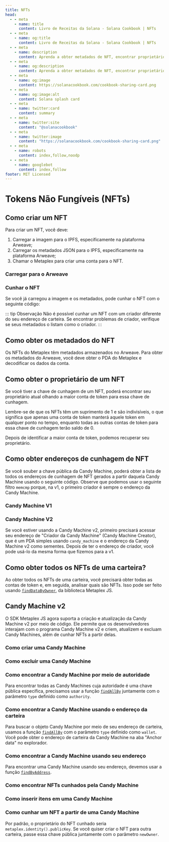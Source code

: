 ```yaml
---
title: NFTs
head:
  - - meta
    - name: title
      content: Livro de Receitas da Solana - Solana Cookbook | NFTs
  - - meta
    - name: og:title
      content: Livro de Receitas da Solana - Solana Cookbook | NFTs
  - - meta
    - name: description
      content: Aprenda a obter metadados de NFT, encontrar proprietários de NFT, cunhar NFTs na rede Solana e muito mais.
  - - meta
    - name: og:description
      content: Aprenda a obter metadados de NFT, encontrar proprietários de NFT, cunhar NFTs na rede Solana e muito mais.
  - - meta
    - name: og:image
      content: https://solanacookbook.com/cookbook-sharing-card.png
  - - meta
    - name: og:image:alt
      content: Solana splash card
  - - meta
    - name: twitter:card
      content: summary
  - - meta
    - name: twitter:site
      content: "@solanacookbook"
  - - meta
    - name: twitter:image
      content: "https://solanacookbook.com/cookbook-sharing-card.png"
  - - meta
    - name: robots
      content: index,follow,noodp
  - - meta
    - name: googlebot
      content: index,follow
footer: MIT Licensed
---
```


# Tokens Não Fungíveis (NFTs)

## Como criar um NFT

Para criar um NFT, você deve:

1. Carregar a imagem para o IPFS, especificamente na plataforma Arweave;
2. Carregar os metadados JSON para o IPFS, especificamente na plataforma Arweave;
3. Chamar o Metaplex para criar uma conta para o NFT.

### Carregar para o Arweave

<SolanaCodeGroup>
  <SolanaCodeGroupItem title="TS" active>

  <template v-slot:default>

@[code](@/code/nfts/upload-arweave/upload-arweave.en.ts)

  </template>

  <template v-slot:preview>

@[code](@/code/nfts/upload-arweave/upload-arweave.preview.en.ts)

  </template>

  </SolanaCodeGroupItem>
  <SolanaCodeGroupItem title="Python">
  <template v-slot:default>

@[code](@/code/nfts/upload-arweave/upload-arweave.en.py)

  </template>

  <template v-slot:preview>

@[code](@/code/nfts/upload-arweave/upload-arweave.preview.en.py)

  </template>
  </SolanaCodeGroupItem>
</SolanaCodeGroup>

### Cunhar o NFT

Se você já carregou a imagem e os metadados, pode cunhar o NFT com o seguinte código:

<SolanaCodeGroup>
  <SolanaCodeGroupItem title="TS" active>

  <template v-slot:default>

@[code](@/code/nfts/mint-nft/mint-nft.en.ts)

  </template>

  <template v-slot:preview>

@[code](@/code/nfts/mint-nft/mint-nft.preview.en.ts)

  </template>

  </SolanaCodeGroupItem>
</SolanaCodeGroup>

::: tip Observação
Não é possível cunhar um NFT com um criador diferente do seu endereço de carteira. Se encontrar problemas de criador, verifique se seus metadados o listam como o criador.
:::

## Como obter os metadados do NFT

Os NFTs do Metaplex têm metadados armazenados no Arweave. Para obter os metadados do Arweave, você deve obter o PDA do Metaplex e decodificar os dados da conta.

<SolanaCodeGroup>
  <SolanaCodeGroupItem title="TS" active>

  <template v-slot:default>

@[code](@/code/nfts/get-metadata/get-metadata.en.ts)

  </template>

  <template v-slot:preview>

@[code](@/code/nfts/get-metadata/get-metadata.preview.en.ts)

  </template>

  </SolanaCodeGroupItem>

</SolanaCodeGroup>

## Como obter o proprietário de um NFT

Se você tiver a chave de cunhagem de um NFT, poderá encontrar seu proprietário atual olhando a maior conta de token para essa chave de cunhagem.

Lembre-se de que os NFTs têm um suprimento de 1 e são indivisíveis, o que significa que apenas uma conta de token manterá aquele token em qualquer ponto no tempo, enquanto todas as outras contas de token para essa chave de cunhagem terão saldo de 0.

Depois de identificar a maior conta de token, podemos recuperar seu proprietário.

<SolanaCodeGroup>
  <SolanaCodeGroupItem title="TS" active>

  <template v-slot:default>

@[code](@/code/nfts/get-owner/get-owner.en.ts)

  </template>

  <template v-slot:preview>

@[code](@/code/nfts/get-owner/get-owner.preview.en.ts)

  </template>

  </SolanaCodeGroupItem>

</SolanaCodeGroup>

## Como obter endereços de cunhagem de NFT

Se você souber a chave pública da Candy Machine, poderá obter a lista de todos os endereços de cunhagem de NFT gerados a partir daquela Candy Machine usando o seguinte código. Observe que podemos usar o seguinte filtro `memcmp` porque, na v1, o primeiro criador é sempre o endereço da Candy Machine.

### Candy Machine V1

<SolanaCodeGroup>
<SolanaCodeGroupItem title="TS" active>

  <template v-slot:default>

@[code](@/code/nfts/nfts-mint-addresses/mint-addresses.en.ts)

  </template>

  <template v-slot:preview>

@[code](@/code/nfts/nfts-mint-addresses/mint-addresses-preview.en.ts)

  </template>

  </SolanaCodeGroupItem>

</SolanaCodeGroup>

### Candy Machine V2

Se você estiver usando a Candy Machine v2, primeiro precisará acessar seu endereço de "Criador da Candy Machine" (Candy Machine Creator), que é um PDA simples usando `candy_machine` e o endereço da Candy Machine v2 como sementes. Depois de ter o endereço de criador, você pode usá-lo da mesma forma que fizemos para a v1.

<SolanaCodeGroup>
<SolanaCodeGroupItem title="TS" active>

  <template v-slot:default>

@[code](@/code/nfts/nfts-mint-addresses/mint-addresses-v2.en.ts)

  </template>

  <template v-slot:preview>

@[code](@/code/nfts/nfts-mint-addresses/mint-addresses-preview-v2.en.ts)

  </template>

  </SolanaCodeGroupItem>

</SolanaCodeGroup>

## Como obter todos os NFTs de uma carteira?

Ao obter todos os NFTs de uma carteira, você precisará obter todas as contas de token e, em seguida, analisar quais são NFTs. Isso pode ser feito usando [`findDataByOwner`](https://github.com/metaplex-foundation/js/blob/248b61baf89a69b88f9a461e32b1cbd54a9b0a18/src/programs/metadata/accounts/Metadata.ts#L220-L236), da biblioteca Metaplex JS.

<SolanaCodeGroup>
<SolanaCodeGroupItem title="TS" active>

  <template v-slot:default>

@[code](@/code/nfts/get-all-nfts/get-all-nfts.en.ts)

  </template>

  <template v-slot:preview>

@[code](@/code/nfts/get-all-nfts/get-all-nfts.preview.en.ts)

  </template>

  </SolanaCodeGroupItem>
</SolanaCodeGroup>

## Candy Machine v2

O SDK Metaplex JS agora suporta a criação e atualização da Candy Machine v2 por meio de código. Ele permite que os desenvolvedores interajam com o programa Candy Machine v2 e criem, atualizem e excluam Candy Machines, além de cunhar NFTs a partir delas.

### Como criar uma Candy Machine

<SolanaCodeGroup>
<SolanaCodeGroupItem title="TS" active>

  <template v-slot:default>

@[code](@/code/nfts/candy-machine/create-candy-machine.en.ts)

  </template>

  <template v-slot:preview>

@[code](@/code/nfts/candy-machine/create-candy-machine.preview.en.ts)

  </template>

  </SolanaCodeGroupItem>

</SolanaCodeGroup>

### Como excluir uma Candy Machine

<SolanaCodeGroup>
<SolanaCodeGroupItem title="TS" active>

  <template v-slot:default>

@[code](@/code/nfts/candy-machine/delete-candy-machine.en.ts)

  </template>

  <template v-slot:preview>

@[code](@/code/nfts/candy-machine/delete-candy-machine.preview.en.ts)

  </template>

  </SolanaCodeGroupItem>

</SolanaCodeGroup>

### Como encontrar a Candy Machine por meio de autoridade

Para encontrar todas as Candy Machines cuja autoridade é uma chave pública específica, precisamos usar a função [`findAllBy`](https://metaplex-foundation.github.io/js/classes/js.CandyMachinesV2Client.html#findAllBy) juntamente com o parâmetro `type` definido como `authority`.

<SolanaCodeGroup>
<SolanaCodeGroupItem title="TS" active>

  <template v-slot:default>

@[code](@/code/nfts/candy-machine/find-via-authority.en.ts)

  </template>

  <template v-slot:preview>

@[code](@/code/nfts/candy-machine/find-via-authority.preview.en.ts)

  </template>

  </SolanaCodeGroupItem>

</SolanaCodeGroup>

### Como encontrar a Candy Machine usando o endereço da carteira

Para buscar o objeto Candy Machine por meio de seu endereço de carteira, usamos a função [`findAllBy`](https://metaplex-foundation.github.io/js/classes/js.CandyMachinesV2Client.html#findAllBy) com o parâmetro `type` definido como `wallet`. Você pode obter o endereço de carteira da Candy Machine na aba "Anchor data" no explorador.

<SolanaCodeGroup>
<SolanaCodeGroupItem title="TS" active>

  <template v-slot:default>

@[code](@/code/nfts/candy-machine/find-via-wallet.en.ts)

  </template>

  <template v-slot:preview>

@[code](@/code/nfts/candy-machine/find-via-wallet.preview.en.ts)

  </template>

  </SolanaCodeGroupItem>

</SolanaCodeGroup>

### Como encontrar a Candy Machine usando seu endereço

Para encontrar uma Candy Machine usando seu endereço, devemos usar a função [`findByAddress`](https://metaplex-foundation.github.io/js/classes/js.CandyMachinesV2Client.html#findByAddress).

<SolanaCodeGroup>
<SolanaCodeGroupItem title="TS" active>

  <template v-slot:default>

@[code](@/code/nfts/candy-machine/find-via-address.en.ts)

  </template>

  <template v-slot:preview>

@[code](@/code/nfts/candy-machine/find-via-address.preview.en.ts)

  </template>

  </SolanaCodeGroupItem>

</SolanaCodeGroup>

### Como encontrar NFTs cunhados pela Candy Machine

<SolanaCodeGroup>
<SolanaCodeGroupItem title="TS" active>

  <template v-slot:default>

@[code](@/code/nfts/candy-machine/find-minted-nfts.en.ts)

  </template>

  <template v-slot:preview>

@[code](@/code/nfts/candy-machine/find-minted-nfts.preview.en.ts)

  </template>

  </SolanaCodeGroupItem>

</SolanaCodeGroup>

### Como inserir itens em uma Candy Machine

<SolanaCodeGroup>
<SolanaCodeGroupItem title="TS" active>

  <template v-slot:default>

@[code](@/code/nfts/candy-machine/insert-items.en.ts)

  </template>

  <template v-slot:preview>

@[code](@/code/nfts/candy-machine/insert-items.preview.en.ts)

  </template>

  </SolanaCodeGroupItem>

</SolanaCodeGroup>

### Como cunhar um NFT a partir de uma Candy Machine

Por padrão, o proprietário do NFT cunhado seria `metaplex.identity().publicKey`. Se você quiser criar o NFT para outra carteira, passe essa chave pública juntamente com o parâmetro `newOwner`.

<SolanaCodeGroup>
<SolanaCodeGroupItem title="TS" active>

  <template v-slot:default>

@[code](@/code/nfts/candy-machine/mint-nft.en.ts)

  </template>

  <template v-slot:preview>

@[code](@/code/nfts/candy-machine/mint-nft.preview.en.ts)

  </template>

  </SolanaCodeGroupItem>

</SolanaCodeGroup>
